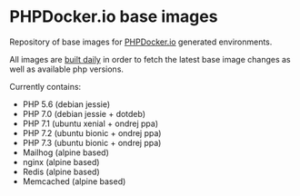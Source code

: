 PHPDocker.io base images
========================

Repository of base images for [PHPDocker.io](http://phpdocker.io) generated environments.

All images are [built daily](https://ci.auronconsulting.co.uk/teams/main/pipelines/phpdocker-base-images) in order to fetch the latest base image changes as well as available php versions. 

Currently contains:
 * PHP 5.6 (debian jessie)
 * PHP 7.0 (debian jessie + dotdeb)
 * PHP 7.1 (ubuntu xenial + ondrej ppa)
 * PHP 7.2 (ubuntu bionic + ondrej ppa)
 * PHP 7.3 (ubuntu bionic + ondrej ppa)
 * Mailhog (alpine based)
 * nginx (alpine based)
 * Redis (alpine based)
 * Memcached (alpine based)
